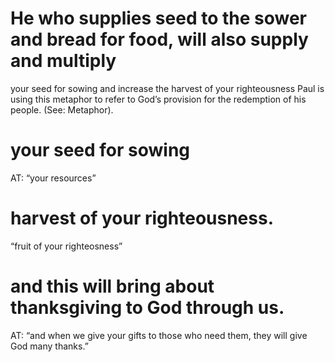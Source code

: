 #  He who supplies seed to the sower and bread for food, will also supply and multiply
your seed for sowing and increase the harvest of your righteousness 
Paul is
using this metaphor to refer to God’s provision for the redemption of his people. 
(See: Metaphor).
#  your seed for sowing 
AT: “your resources”
#  harvest of your righteousness. 
“fruit of your righteosness”
#  and this will bring about thanksgiving to God through us. 
AT: “and when we give
your gifts to those who need them, they will give God many thanks.”

